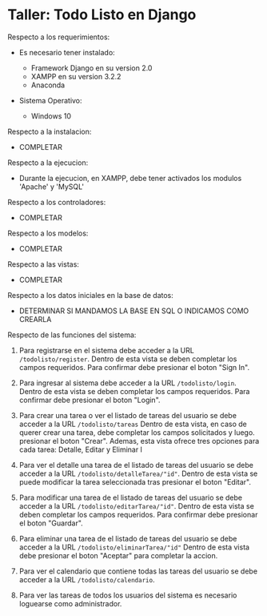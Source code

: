 # Taller: Todo Listo en Django

Respecto a los requerimientos:

  * Es necesario tener instalado:
    * Framework Django en su version 2.0
    * XAMPP en su version 3.2.2
    * Anaconda

  * Sistema Operativo:
    * Windows 10

Respecto a la instalacion:
  * COMPLETAR

Respecto a la ejecucion:
  * Durante la ejecucion, en XAMPP, debe tener activados los modulos 'Apache' y 'MySQL' 

Respecto a los controladores:

  * COMPLETAR

Respecto a los modelos:

  * COMPLETAR

Respecto a las vistas:

  * COMPLETAR

Respecto a los datos iniciales en la base de datos:

  * DETERMINAR SI MANDAMOS LA BASE EN SQL O INDICAMOS COMO CREARLA

Respecto de las funciones del sistema:

1. Para registrarse en el sistema debe acceder a la URL `/todolisto/register`. Dentro de esta vista se deben completar los campos requeridos. Para confirmar debe presionar el boton "Sign In".

2. Para ingresar al sistema debe acceder a la URL `/todolisto/login`. Dentro de esta vista se deben completar los campos requeridos. Para confirmar debe presionar el boton "Login".

3. Para crear una tarea o ver el listado de tareas del usuario se debe acceder a la URL `/todolisto/tareas`
Dentro de esta vista, en caso de querer crear una tarea, debe completar los campos solicitados y luego. presionar el boton "Crear". Ademas, esta vista ofrece tres opciones para cada tarea: Detalle, Editar y Eliminar l

4. Para ver el detalle una tarea de el listado de tareas del usuario se debe acceder a la URL `/todolisto/detalleTarea/"id"`.
Dentro de esta vista se puede modificar la tarea seleccionada tras presionar el boton "Editar".

5. Para modificar una tarea de el listado de tareas del usuario se debe acceder a la URL `/todolisto/editarTarea/"id"`. Dentro de esta vista se deben completar los campos requeridos. Para confirmar debe presionar el boton "Guardar".

5. Para eliminar una tarea de el listado de tareas del usuario se debe acceder a la URL `/todolisto/eliminarTarea/"id"`
Dentro de esta vista debe presionar el boton "Aceptar" para completar la accion.

6. Para ver el calendario que contiene todas las tareas del usuario se debe acceder a la URL `/todolisto/calendario`.

7. Para ver las tareas de todos los usuarios del sistema es necesario loguearse como administrador. 
 